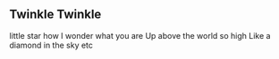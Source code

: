## Twinkle Twinkle
little star
how I wonder what you are
Up above the world so high
Like a diamond in the sky
etc
